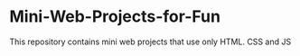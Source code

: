 # Mini-Web-Projects-for-Fun
This repository contains mini web projects that use only HTML. CSS and JS
